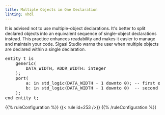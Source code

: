 ```yaml
---
title: Multiple Objects in One Declaration
linting: vhdl
---
```


It is advised not to use multiple-object declarations. It's better to split declared objects into an equivalent sequence of single-object declarations instead. This practice enhances readability and makes it easier to manage and maintain your code.
Sigasi Studio warns the user when multiple objects are declared within a single declaration.

<pre>
entity t is
    generic(
        <span class="warning">DATA_WIDTH</span>, <span class="warning">ADDR_WIDTH</span>: integer
    );
    port(
        <span class="goodcode">a</span>: in std_logic(DATA_WIDTH - 1 downto 0); -- first operand
        <span class="goodcode">b</span>: in std_logic(DATA_WIDTH - 1 downto 0)  -- second operand
    );
end entity t;</pre>

{{% ruleConfiguration %}}
{{< rule id=253 />}}
{{% /ruleConfiguration %}}

